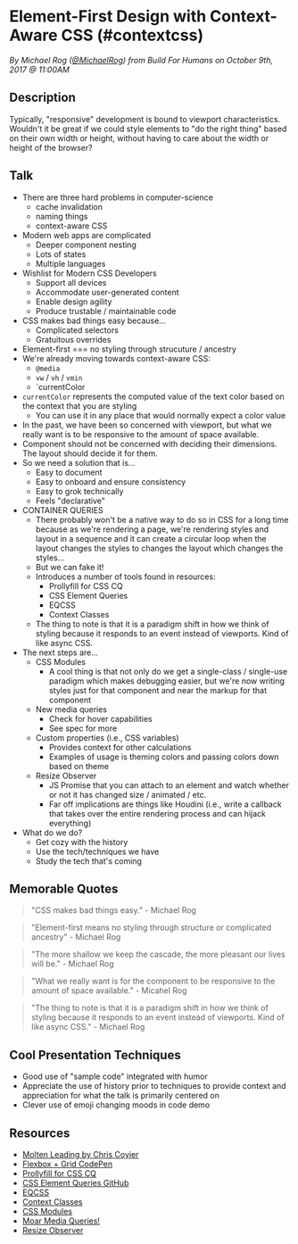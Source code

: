 # Element-First Design with Context-Aware CSS (#contextcss)
*By Michael Rog ([@MichaelRog](https://twitter.com/michaelrog)) from Build For Humans on October 9th, 2017 @ 11:00AM*

## Description

Typically, "responsive" development is bound to viewport characteristics. Wouldn't it be great if we could style elements to "do the right thing" based on their own width or height, without having to care about the width or height of the browser?

## Talk

- There are three hard problems in computer-science
    - cache invalidation
    - naming things
    - context-aware CSS
- Modern web apps are complicated
    - Deeper component nesting
    - Lots of states
    - Multiple languages
- Wishlist for Modern CSS Developers
    - Support all devices
    - Accommodate user-generated content
    - Enable design agility
    - Produce trustable / maintainable code
- CSS makes bad things easy because...
    - Complicated selectors
    - Gratuitous overrides
- Element-first === no styling through strucuture / ancestry
- We're already moving towards context-aware CSS:
    - `@media`
    - `vw` / `vh` / `vmin`
    - `currentColor
- `currentColor` represents the computed value of the text color based on the context that you are styling
    - You can use it in any place that would normally expect a color value
- In the past, we have been so concerned with viewport, but what we really want is to be responsive to the amount of space available.
- Component should not be concerned with deciding their dimensions. The layout should decide it for them.
- So we need a solution that is...
    - Easy to document
    - Easy to onboard and ensure consistency
    - Easy to grok technically
    - Feels "declarative"
- CONTAINER QUERIES
    - There probably won't be a native way to do so in CSS for a long time because as we're rendering a page, we're rendering styles and layout in a sequence and it can create a circular loop when the layout changes the styles to changes the layout which changes the styles...
    - But we can fake it!
    - Introduces a number of tools found in resources:
        - Prollyfill for CSS CQ
        - CSS Element Queries
        - EQCSS
        - Context Classes
    - The thing to note is that it is a paradigm shift in how we think of styling because it responds to an event instead of viewports. Kind of like async CSS.
- The next steps are...
    -  CSS Modules
        - A cool thing is that not only do we get a single-class / single-use paradigm which makes debugging easier, but we're now writing styles just for that component and near the markup for that component
    - New media queries
        - Check for hover capabilities
        - See spec for more
    - Custom properties (i.e., CSS variables)
        - Provides context for other calculations
        - Examples of usage is theming colors and passing colors down based on theme
    - Resize Observer
        - JS Promise that you can attach to an element and watch whether or not it has changed size / animated / etc.
        - Far off implications are things like Houdini (i.e., write a callback that takes over the entire rendering process and can hijack everything)
- What do we do?
    - Get cozy with the history
    - Use the tech/techniques we have
    - Study the tech that's coming

## Memorable Quotes

> "CSS makes bad things easy." - Michael Rog

> "Element-first means no styling through structure or complicated ancestry" - Michael Rog

> "The more shallow we keep the cascade, the more pleasant our lives will be." - Michael Rog

> "What we really want is for the component to be responsive to the amount of space available." - Micahel Rog

> "The thing to note is that it is a paradigm shift in how we think of styling because it responds to an event instead of viewports. Kind of like async CSS." - Michael Rog

## Cool Presentation Techniques

- Good use of "sample code" integrated with humor
- Appreciate the use of history prior to techniques to provide context and appreciation for what the talk is primarily centered on
- Clever use of emoji changing moods in code demo

## Resources

- [Molten Leading by Chris Coyier](https://css-tricks.com/molten-leading-css/)
- [Flexbox + Grid CodePen](https://codepen.io/snookca/pen/LWabjj)
- [Prollyfill for CSS CQ](https://github.com/ausi/cq-prolyfill)
- [CSS Element Queries GitHub](https://github.com/marcj/css-element-queries)
- [EQCSS](http://elementqueries.com/)
- [Context Classes](https://github.com/michaelrog/ContextClasses.js)
- [CSS Modules](https://github.com/css-modules/css-modules)
- [Moar Media Queries!](https://www.w3.org/TR/mediaqueries-4)
- [Resize Observer](https://developers.google.com/web/updates/2016/10/resizeobserver)
